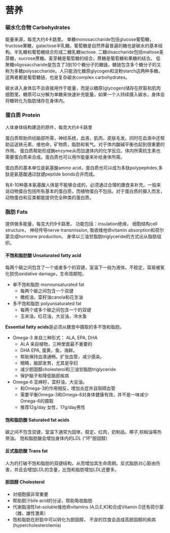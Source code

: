 # 营养

### 碳水化合物 Carbohydrates
能量来源，每克大约4卡路里。
单糖monosaccharide包括glucose葡萄糖， fructose果糖，galactose半乳糖。葡萄糖是自然界最普遍的糖也是碳水的基本结构。半乳糖和葡萄糖结合形成二糖乳糖lactose.
二糖disaccharide包括maltose麦芽糖，sucrose蔗糖。麦芽糖是葡萄糖的结合，蔗糖是葡萄糖和果糖的结合。
低聚糖oligosaccharide是包含了3到10个糖分子的糖链。糖链包含多个糖分子的又称为多糖polysaccharide。人只能消化糖原glycogen和淀粉starch这两种多糖。这两者都是葡萄糖链，也是复杂碳水complex carbohydrates。

碳水进入身体后不会直接用作于能量，而是以糖原(glycogen)储存在肝脏和肌肉细胞里。糖原可以分解为单糖来快速补充能量。如果一个人持续摄入碳水，身体会将糖转化为脂肪储存在身体内。

### 蛋白质 Protein
人体身体结构建造的原件，每克大约4卡路里

蛋白质帮助供给脑部所需，神经系统，血液，肌肉，皮肤毛发。同时在血液中还帮助运送铁元素，维他命，矿物质，脂肪和氧气。对于体内酸碱平衡也起到很重要的作用。
蛋白质帮助形成酶enzyme从而加速体内的化学反应。体内所需抗生素也需要蛋白质来合成。蛋白质也可以用作能量来补给身体所需。

蛋白质的基本单位是氨基酸amino acid，蛋白质也可以成为多肽polypeptides,多肽是氨基酸通过肽键peptide bonds合并而成。

有8-10种基本氨基酸人体是不能够合成的，必须通过合理的膳食来补充。一般来说动物蛋白包括所有基本的蛋白质，而植物蛋白不包括。对于蛋白质的摄入而言，动物蛋白和豆类都能提供完全种类的蛋白质。

### 脂肪 Fats
提供做多能量，每克大约9卡路里。
功能包括：insulation绝缘， 细胞结构cell structure， 神经传导nerve transmission, 吸收维他命vitamin absorption和荷尔蒙合成hormone production。
身体以三油甘脂肪triglyceride的方式出从脂肪组织。

#### 不饱和脂肪酸 Unsaturated fatty acid
每两个碳之间包含了一个或者多个的双键，室温下一般为液体。不稳定，容易被氧化损伤oxidative damage，生命周期短。

- 单不饱和脂肪 monounsaturated fat 
    - 每两个碳之间包含一个双键
    - 橄榄油，菜籽油canola和花生油
- 多不饱和脂肪 polyunsaturated fat
    - 每两个或多个碳之间包含一个的双键
    - 玉米油，红花油，大豆油，冷水鱼

**Essential fatty acids**是必须从膳食中摄取的多不饱和脂肪。
- Omega-3 来自三种形式： ALA, EPA, DHA
    - ALA 来自植物，三种里面最不重要的
    - DHA EPA, 蛋黄，鱼，海鲜。
    - 帮助保持血液通畅，扩张血管，减少感染。
    - 眼睛，脑部发育，尤其是孕妇
    - 减少胆固醇cholesterol和三油甘脂肪triglyceride
    - 保护脑子和降低脑部疾病
- Omega-6 亚麻籽，菜籽油，大豆油。
    - 和Omega-3的作用相反，增加炎症并且阻碍血管
    - 需要平衡Omega-3和Omega-6对身体健康有效，并不是一味减少Omega-6的摄取
    - 推荐12g/day 女性，17g/day男性

#### 饱和脂肪酸 Saturated fat acids
碳之间不包含双键，室温下通常为固体，稳定。红肉，奶制品，椰子,棕榈油等热带油。 饱和脂肪酸会增加身体内的LDL (“坏”胆固醇)

#### 反式脂肪酸 Trans fat
人为的打破不饱和脂肪的双键结构，从而增加其生命周期。反式脂肪对心脏由伤害，并且会增加LDL的含量，比饱和脂肪增加LDL还要多。

#### 胆固醇 Cholesterol
- 对细胞膜非常重要
- 帮助胆汁bile acid的分泌，帮助吸收脂肪
- 代谢脂溶性fat-soluble维他命vitamins (A,D,E,K)和合成Vitamin D还有荷尔蒙（雌，雄性激素）
- 饱和脂肪在肝脏中可以转化为胆固醇， 不良的饮食会造成高胆固醇的疾病(hypercholesterolemia)